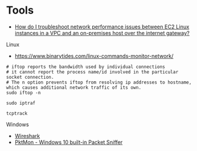# Tools

- [How do I troubleshoot network performance issues between EC2 Linux instances in a VPC and an on-premises host over the internet gateway?](
https://aws.amazon.com/premiumsupport/knowledge-center/network-issue-vpc-onprem-ig/)

Linux
- https://www.binarytides.com/linux-commands-monitor-network/
```
# iftop reports the bandwidth used by individual connections
# it cannot report the process name/id involved in the particular socket connection.
# The n option prevents iftop from resolving ip addresses to hostname, which causes additional network traffic of its own.
sudo iftop -n

sudo iptraf

tcptrack

```

Windows
- [Wireshark](https://www.wireshark.org/)
- [PktMon - Windows 10 built-in Packet Sniffer](https://www.helpmegeek.com/windows-10-packet-sniffer-pktmon-guide/)
